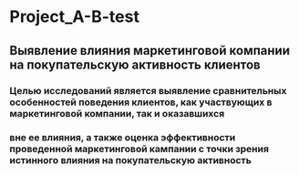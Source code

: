 # Project_A-B-test
## Выявление влияния маркетинговой компании на покупательскую активность клиентов
### Целью исследований является выявление сравнительных особенностей поведения клиентов, как участвующих в маркетинговой компании, так и оказавшихся
### вне ее влияния, а также оценка эффективности проведенной маркетинговой кампании с точки зрения истинного влияния на покупательскую активность
